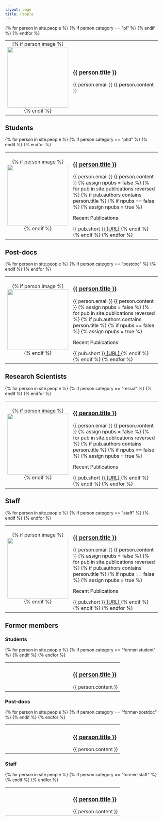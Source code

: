 ```yaml
---
layout: page
title: People
---
```


<table style="width:100%"><tbody>
{% for person in site.people %}
{% if person.category == "pi" %}
	<tr>
	<td style='text-align: center;
	padding-top: 0px;
	width: 200px'>
	{% if person.image %}
	<img src="/assets/people/{{ person.image }}" width="200">
	{% endif %}
	</td>
	<td>
	<h3>{{ person.title }}</h3>
	{{ person.email }}
	{{ person.content }}
	</td>
	</tr>
{% endif %}
{% endfor %}
</tbody></table>

## Students

<table style="width:100%"><tbody>
{% for person in site.people %}
{% if person.category == "phd" %}
	<tr>
	<td style='text-align: center;
	padding-top: 0px;
	width: 200px'>
	{% if person.image %}
	<img src="/assets/people/{{ person.image }}" width="200">
	{% endif %}
	</td>
	<td>
	<h3><a href="{{ person.website }}">{{ person.title }}</a></h3>
	{{ person.email }}
	{{ person.content }}
	{% assign npubs = false %}
	{% for pub in site.publications reversed %}
	  {% if pub.authors contains person.title %}
	  {% if npubs == false %}
	  {% assign npubs = true %}
	  <p> Recent Publications </p>
	  {{ pub.short }}<a href = "{{ pub.link }}"> [URL] </a>
	  {% endif %}
	  {% endif %}
	{% endfor %}
	</td>
	</tr>
{% endif %}
{% endfor %}
</tbody></table>

## Post-docs

<table style="width:100%"><tbody>
{% for person in site.people %}
{% if person.category == "postdoc" %}
	<tr>
	<td style='text-align: center;
	padding-top: 0px;
	width: 200px'>
	{% if person.image %}
	<img src="/assets/people/{{ person.image }}" width="200">
	{% endif %}
	</td>
	<td>
	<h3><a href="{{ person.website }}">{{ person.title }}</a></h3>
	{{ person.email }}
	{{ person.content }}
	{% assign npubs = false %}
	{% for pub in site.publications reversed %}
	  {% if pub.authors contains person.title %}
	  {% if npubs == false %}
	  {% assign npubs = true %}
	  <p> Recent Publications </p>
	  {{ pub.short }}<a href = "{{ pub.link }}"> [URL] </a>
	  {% endif %}
	  {% endif %}
	{% endfor %}
	</td>
	</tr>
{% endif %}
{% endfor %}
</tbody></table>

## Research Scientists
<table style="width:100%"><tbody>
{% for person in site.people %}
{% if person.category == "ressci" %}
	<tr>
	<td style='text-align: center;
	padding-top: 0px;
	width: 200px'>
	{% if person.image %}
	<img src="/assets/people/{{ person.image }}" width="200">
	{% endif %}
	</td>
	<td>
	<h3><a href="{{ person.website }}">{{ person.title }}</a></h3>
	{{ person.email }}
	{{ person.content }}
	{% assign npubs = false %}
	{% for pub in site.publications reversed %}
	  {% if pub.authors contains person.title %}
	  {% if npubs == false %}
	  {% assign npubs = true %}
	  <p> Recent Publications </p>
	  {{ pub.short }}<a href = "{{ pub.link }}"> [URL] </a>
	  {% endif %}
	  {% endif %}
	{% endfor %}
	</td>
	</tr>
{% endif %}
{% endfor %}
</tbody></table>


## Staff

<table style="width:100%"><tbody>
{% for person in site.people %}
{% if person.category == "staff" %}
	<tr>
	<td style='text-align: center;
	padding-top: 0px;
	width: 200px'>
	{% if person.image %}
	<img src="/assets/people/{{ person.image }}" width="200">
	{% endif %}
	</td>
	<td>
	<h3><a href="{{ person.website }}">{{ person.title }}</a></h3>
	{{ person.email }}
	{{ person.content }}
	{% assign npubs = false %}
	{% for pub in site.publications reversed %}
	  {% if pub.authors contains person.title %}
	  {% if npubs == false %}
	  {% assign npubs = true %}
	  <p> Recent Publications </p>
	  {{ pub.short }}<a href = "{{ pub.link }}"> [URL] </a>
	  {% endif %}
	  {% endif %}
	{% endfor %}
	</td>
	</tr>
{% endif %}
{% endfor %}
</tbody></table>


## Former members

### Students

<table style="width:100%"><tbody>
{% for person in site.people %}
{% if person.category == "former-student" %}
	<tr>
	<td style='width: 200px'>
	</td>
	<td>
	<h3><a href="{{ person.website }}">{{ person.title }}</a></h3>
	{{ person.content }}
	</td>
	</tr>
{% endif %}
{% endfor %}
</tbody></table>

### Post-docs

<table style="width:100%"><tbody>
{% for person in site.people %}
{% if person.category == "former-postdoc" %}
	<tr>
	<td style='text-align: center;
	padding-top: 0px;
	width: 200px'>
	</td>
	<td>
	<h3><a href="{{ person.website }}">{{ person.title }}</a></h3>
	{{ person.content }}
	</td>
	</tr>
{% endif %}
{% endfor %}
</tbody></table>

### Staff

<table style="width:100%"><tbody>
{% for person in site.people %}
{% if person.category == "former-staff" %}
	<tr>
	<td style='width: 200px'>
	</td>
	<td>
	<h3><a href="{{ person.website }}">{{ person.title }}</a></h3>
	{{ person.content }}
	</td>
	</tr>
{% endif %}
{% endfor %}
</tbody></table>



